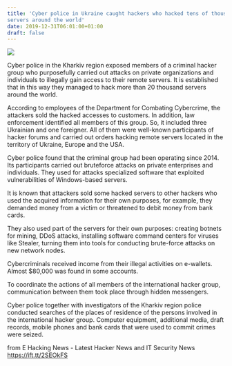 ```yaml
---
title: 'Cyber police in Ukraine caught hackers who hacked tens of thousands of
servers around the world'
date: 2019-12-31T06:01:00+01:00
draft: false
---
```


[![](https://1.bp.blogspot.com/-ekxuSUvs9dQ/UlREGJX8U6I/AAAAAAAAJ_o/SG_uF5TbP2k/s640/hackers-arrested.jpeg)](https://1.bp.blogspot.com/-ekxuSUvs9dQ/UlREGJX8U6I/AAAAAAAAJ_o/SG_uF5TbP2k/s1600/hackers-arrested.jpeg)

  
Cyber police in the Kharkiv region exposed members of a criminal hacker group who purposefully carried out attacks on private organizations and individuals to illegally gain access to their remote servers. It is established that in this way they managed to hack more than 20 thousand servers around the world.  
  
According to employees of the Department for Combating Cybercrime, the attackers sold the hacked accesses to customers. In addition, law enforcement identified all members of this group. So, it included three Ukrainian and one foreigner. All of them were well-known participants of hacker forums and carried out orders hacking remote servers located in the territory of Ukraine, Europe and the USA.  
  
Cyber police found that the criminal group had been operating since 2014. Its participants carried out bruteforce attacks on private enterprises and individuals. They used for attacks specialized software that exploited vulnerabilities of Windows-based servers.  
  
It is known that attackers sold some hacked servers to other hackers who used the acquired information for their own purposes, for example, they demanded money from a victim or threatened to debit money from bank cards.  
  
They also used part of the servers for their own purposes: creating botnets for mining, DDoS attacks, installing software command centers for viruses like Stealer, turning them into tools for conducting brute-force attacks on new network nodes.  
  
Cybercriminals received income from their illegal activities on e-wallets. Almost $80,000 was found in some accounts.  
  
To coordinate the actions of all members of the international hacker group, communication between them took place through hidden messengers.  
  
Cyber police together with investigators of the Kharkiv region police conducted searches of the places of residence of the persons involved in the international hacker group. Computer equipment, additional media, draft records, mobile phones and bank cards that were used to commit crimes were seized.

  
  
from E Hacking News - Latest Hacker News and IT Security News https://ift.tt/2SEOkFS